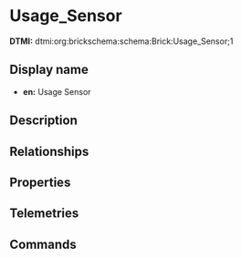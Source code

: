 # Usage_Sensor
**DTMI:** dtmi:org:brickschema:schema:Brick:Usage_Sensor;1
## Display name
- **en:** Usage Sensor
## Description
## Relationships
## Properties
## Telemetries
## Commands
